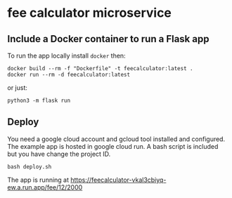 # fee calculator microservice

## Include a Docker container to run a Flask app

To run the app locally install `docker` then:

```
docker build --rm -f "Dockerfile" -t feecalculator:latest .
docker run --rm -d feecalculator:latest
```

or just:
```
python3 -m flask run
```

## Deploy
You need a google cloud account and gcloud tool installed and configured.
The example app is hosted in google cloud run.
A bash script is included but you have change the project ID.
```
bash deploy.sh
```

The app is running at  https://feecalculator-vkal3cbiyq-ew.a.run.app/fee/12/2000
